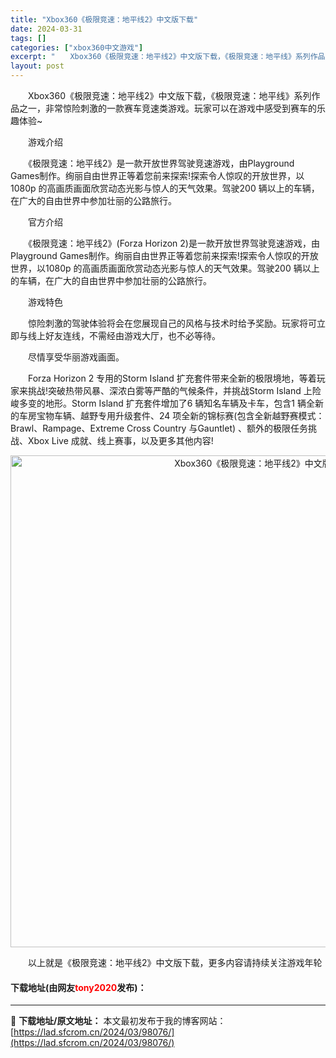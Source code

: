 ```yaml
---
title: "Xbox360《极限竞速：地平线2》中文版下载"
date: 2024-03-31
tags: []
categories: ["xbox360中文游戏"]
excerpt: "　　Xbox360《极限竞速：地平线2》中文版下载，《极限竞速：地平线》系列作品之一，非常惊险刺激的一款赛车竞速类游戏。玩家可以在游戏中感受到赛车的乐趣体验~ 　　游戏介绍 　　《极限竞速：地平线2》是一款开放世界驾驶竞速游戏，由Playground Games制作。绚丽自由世界正等着您前来探索!探&hellip;"
layout: post
---
```


 <p>　　Xbox360《极限竞速：地平线2》中文版下载，《极限竞速：地平线》系列作品之一，非常惊险刺激的一款赛车竞速类游戏。玩家可以在游戏中感受到赛车的乐趣体验~</p> <p>　　游戏介绍</p> <p>　　《极限竞速：地平线2》是一款开放世界驾驶竞速游戏，由Playground Games制作。绚丽自由世界正等着您前来探索!探索令人惊叹的开放世界，以1080p 的高画质画面欣赏动态光影与惊人的天气效果。驾驶200 辆以上的车辆，在广大的自由世界中参加壮丽的公路旅行。</p> <p>　　官方介绍</p> <p>　　《极限竞速：地平线2》(Forza Horizon 2)是一款开放世界驾驶竞速游戏，由Playground Games制作。绚丽自由世界正等着您前来探索!探索令人惊叹的开放世界，以1080p 的高画质画面欣赏动态光影与惊人的天气效果。驾驶200 辆以上的车辆，在广大的自由世界中参加壮丽的公路旅行。</p> <p>　　游戏特色</p> <p>　　惊险刺激的驾驶体验将会在您展现自己的风格与技术时给予奖励。玩家将可立即与线上好友连线，不需经由游戏大厅，也不必等待。</p> <p>　　尽情享受华丽游戏画面。</p> <p>　　Forza Horizon 2 专用的Storm Island 扩充套件带来全新的极限境地，等着玩家来挑战!突破热带风暴、深浓白雾等严酷的气候条件，并挑战Storm Island 上险峻多变的地形。Storm Island 扩充套件增加了6 辆知名车辆及卡车，包含1 辆全新的车房宝物车辆、越野专用升级套件、24 项全新的锦标赛(包含全新越野赛模式：Brawl、Rampage、Extreme Cross Country 与Gauntlet) 、额外的极限任务挑战、Xbox Live 成就、线上赛事，以及更多其他内容!</p> <p align="center"><img align="" border="0" src="https://lad.sfcrom.cn/wp-content/uploads/2024/03/20240330_66083fb34aa64.jpg" width="787" alt="Xbox360《极限竞速：地平线2》中文版下载" /></p> <p>　　以上就是《极限竞速：地平线2》中文版下载，更多内容请持续关注游戏年轮</p> <p><h4>下载地址(由网友<font color="red">tony2020</font>发布)：</h4></p> 

---
📖 **下载地址/原文地址：** 本文最初发布于我的博客网站：[https://lad.sfcrom.cn/2024/03/98076/](https://lad.sfcrom.cn/2024/03/98076/)
